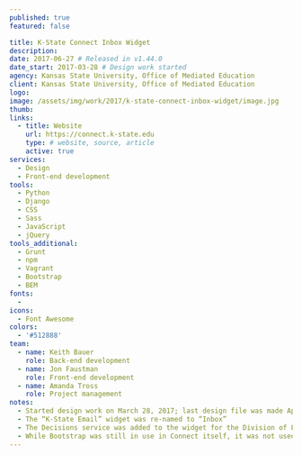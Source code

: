 ```yaml
---
published: true
featured: false

title: K-State Connect Inbox Widget
description:
date: 2017-06-27 # Released in v1.44.0
date_start: 2017-03-28 # Design work started
agency: Kansas State University, Office of Mediated Education
client: Kansas State University, Office of Mediated Education
logo:
image: /assets/img/work/2017/k-state-connect-inbox-widget/image.jpg
thumb:
links:
  - title: Website
    url: https://connect.k-state.edu
    type: # website, source, article
    active: true
services:
  - Design
  - Front-end development
tools:
  - Python
  - Django
  - CSS
  - Sass
  - JavaScript
  - jQuery
tools_additional:
  - Grunt
  - npm
  - Vagrant
  - Bootstrap
  - BEM
fonts:
  -
icons:
  - Font Awesome
colors:
  - '#512888'
team:
  - name: Keith Bauer
    role: Back-end development
  - name: Jon Faustman
    role: Front-end development
  - name: Amanda Tross
    role: Project management
notes:
  - Started design work on March 28, 2017; last design file was made April 17, 2017
  - The “K-State Email” widget was re-named to “Inbox”
  - The Decisions service was added to the widget for the Division of Financial Services; client contacts were Bryan Kraus and Rob McGaughey
  - While Bootstrap was still in use in Connect itself, it was not used for the widget code
---
```


